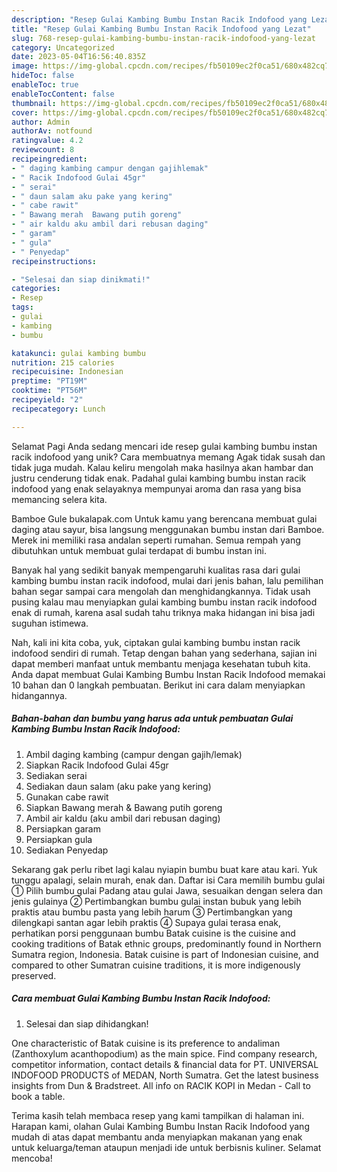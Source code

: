 ```yaml
---
description: "Resep Gulai Kambing Bumbu Instan Racik Indofood yang Lezat"
title: "Resep Gulai Kambing Bumbu Instan Racik Indofood yang Lezat"
slug: 768-resep-gulai-kambing-bumbu-instan-racik-indofood-yang-lezat
category: Uncategorized
date: 2023-05-04T16:56:40.835Z
image: https://img-global.cpcdn.com/recipes/fb50109ec2f0ca51/680x482cq70/gulai-kambing-bumbu-instan-racik-indofood-foto-resep-utama.jpg
hideToc: false
enableToc: true
enableTocContent: false
thumbnail: https://img-global.cpcdn.com/recipes/fb50109ec2f0ca51/680x482cq70/gulai-kambing-bumbu-instan-racik-indofood-foto-resep-utama.jpg
cover: https://img-global.cpcdn.com/recipes/fb50109ec2f0ca51/680x482cq70/gulai-kambing-bumbu-instan-racik-indofood-foto-resep-utama.jpg
author: Admin
authorAv: notfound
ratingvalue: 4.2
reviewcount: 8
recipeingredient:
- " daging kambing campur dengan gajihlemak"
- " Racik Indofood Gulai 45gr"
- " serai"
- " daun salam aku pake yang kering"
- " cabe rawit"
- " Bawang merah  Bawang putih goreng"
- " air kaldu aku ambil dari rebusan daging"
- " garam"
- " gula"
- " Penyedap"
recipeinstructions:

- "Selesai dan siap dinikmati!"
categories:
- Resep
tags:
- gulai
- kambing
- bumbu

katakunci: gulai kambing bumbu 
nutrition: 215 calories
recipecuisine: Indonesian
preptime: "PT19M"
cooktime: "PT56M"
recipeyield: "2"
recipecategory: Lunch

---
```



Selamat Pagi Anda sedang mencari ide resep gulai kambing bumbu instan racik indofood yang unik? Cara membuatnya memang Agak tidak susah dan tidak juga mudah. Kalau keliru mengolah maka hasilnya akan hambar dan justru cenderung tidak enak. Padahal gulai kambing bumbu instan racik indofood yang enak selayaknya mempunyai aroma dan rasa yang bisa memancing selera kita.


Bamboe Gule bukalapak.com Untuk kamu yang berencana membuat gulai daging atau sayur, bisa langsung menggunakan bumbu instan dari Bamboe. Merek ini memiliki rasa andalan seperti rumahan. Semua rempah yang dibutuhkan untuk membuat gulai terdapat di bumbu instan ini.

Banyak hal yang sedikit banyak mempengaruhi kualitas rasa dari gulai kambing bumbu instan racik indofood, mulai dari jenis bahan, lalu pemilihan bahan segar sampai cara mengolah dan menghidangkannya. Tidak usah pusing kalau mau menyiapkan gulai kambing bumbu instan racik indofood enak di rumah, karena asal sudah tahu triknya maka hidangan ini bisa jadi suguhan istimewa.


Nah, kali ini kita coba, yuk, ciptakan gulai kambing bumbu instan racik indofood sendiri di rumah. Tetap dengan bahan yang sederhana, sajian ini dapat memberi manfaat untuk membantu menjaga kesehatan tubuh kita. Anda dapat membuat Gulai Kambing Bumbu Instan Racik Indofood memakai 10 bahan dan 0 langkah pembuatan. Berikut ini cara dalam menyiapkan hidangannya.

<!--inarticleads1-->

##### Bahan-bahan dan bumbu yang harus ada untuk pembuatan Gulai Kambing Bumbu Instan Racik Indofood:

1. Ambil  daging kambing (campur dengan gajih/lemak)
1. Siapkan  Racik Indofood Gulai 45gr
1. Sediakan  serai
1. Sediakan  daun salam (aku pake yang kering)
1. Gunakan  cabe rawit
1. Siapkan  Bawang merah &amp; Bawang putih goreng
1. Ambil  air kaldu (aku ambil dari rebusan daging)
1. Persiapkan  garam
1. Persiapkan  gula
1. Sediakan  Penyedap


Sekarang gak perlu ribet lagi kalau nyiapin bumbu buat kare atau kari. Yuk tunggu apalagi, selain murah, enak dan. Daftar isi Cara memilih bumbu gulai ① Pilih bumbu gulai Padang atau gulai Jawa, sesuaikan dengan selera dan jenis gulainya ② Pertimbangkan bumbu gulai instan bubuk yang lebih praktis atau bumbu pasta yang lebih harum ③ Pertimbangkan yang dilengkapi santan agar lebih praktis ④ Supaya gulai terasa enak, perhatikan porsi penggunaan bumbu Batak cuisine is the cuisine and cooking traditions of Batak ethnic groups, predominantly found in Northern Sumatra region, Indonesia. Batak cuisine is part of Indonesian cuisine, and compared to other Sumatran cuisine traditions, it is more indigenously preserved. 

<!--inarticleads2-->

##### Cara membuat Gulai Kambing Bumbu Instan Racik Indofood:


1. Selesai dan siap dihidangkan!

One characteristic of Batak cuisine is its preference to andaliman (Zanthoxylum acanthopodium) as the main spice. Find company research, competitor information, contact details &amp; financial data for PT. UNIVERSAL INDOFOOD PRODUCTS of MEDAN, North Sumatra. Get the latest business insights from Dun &amp; Bradstreet. All info on RACIK KOPI in Medan - Call to book a table. 

Terima kasih telah membaca resep yang kami tampilkan di halaman ini. Harapan kami, olahan Gulai Kambing Bumbu Instan Racik Indofood yang mudah di atas dapat membantu anda menyiapkan makanan yang enak untuk keluarga/teman ataupun menjadi ide untuk berbisnis kuliner. Selamat mencoba!
